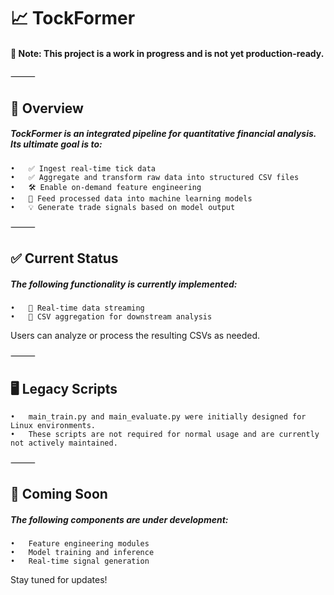# 📈 TockFormer

#### 🚧 Note: This project is a work in progress and is not yet production-ready.

⸻

## 🧠 Overview

##### TockFormer is an integrated pipeline for quantitative financial analysis. Its ultimate goal is to:
	•	✅ Ingest real-time tick data
	•	✅ Aggregate and transform raw data into structured CSV files
	•	🛠️ Enable on-demand feature engineering
	•	🤖 Feed processed data into machine learning models
	•	💡 Generate trade signals based on model output

⸻

## ✅ Current Status

##### The following functionality is currently implemented:
	•	📡 Real-time data streaming
	•	🧾 CSV aggregation for downstream analysis

Users can analyze or process the resulting CSVs as needed.

⸻

## 🖥️ Legacy Scripts
	•	main_train.py and main_evaluate.py were initially designed for Linux environments.
	•	These scripts are not required for normal usage and are currently not actively maintained.

⸻

## 🚀 Coming Soon

##### The following components are under development:
	•	Feature engineering modules
	•	Model training and inference
	•	Real-time signal generation

Stay tuned for updates!